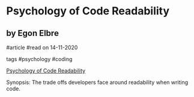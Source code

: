 # Psychology of Code Readability
##  by Egon Elbre
#article #read on 14-11-2020

tags
#psychology #coding

[Psychology of Code Readability](https://medium.com/@egonelbre/psychology-of-code-readability-d23b1ff1258a)


Synopsis: The trade offs developers face around readability when writing code.

